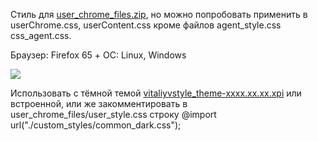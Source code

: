 Стиль для [user_chrome_files.zip](https://github.com/VitaliyVstyle/VitaliyVstyle.github.io/blob/master/stylesff/toolbars/user_chrome_files.zip), но можно попробовать применить в userChrome.css, userContent.css
кроме файлов agent_style.css css_agent.css.

Браузер: Firefox 65 +
ОС: Linux, Windows

<img src="https://raw.githubusercontent.com/VitaliyVstyle/VitaliyVstyle.github.io/master/stylesff/full_theme/image_01.png"/>

Использовать с тёмной темой [vitaliyvstyle_theme-xxxx.xx.xx.xpi](https://github.com/VitaliyVstyle/VitaliyVstyle.github.io/tree/master/webextensions) или встроенной,
или же закомментировать в user_chrome_files/user_style.css строку
@import url("./custom_styles/common_dark.css");
